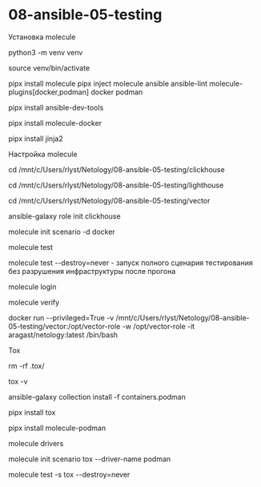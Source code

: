 # 08-ansible-05-testing

Установка molecule

python3 -m venv venv

source venv/bin/activate

pipx install molecule
pipx inject molecule ansible ansible-lint molecule-plugins[docker,podman] docker podman

pipx install ansible-dev-tools

pipx install molecule-docker

pipx install jinja2

Настройка molecule

cd /mnt/c/Users/rlyst/Netology/08-ansible-05-testing/clickhouse

cd /mnt/c/Users/rlyst/Netology/08-ansible-05-testing/lighthouse

cd /mnt/c/Users/rlyst/Netology/08-ansible-05-testing/vector

ansible-galaxy role init clickhouse

molecule init scenario -d docker

molecule test

molecule test --destroy=never - запуск полного сценария тестирования без разрушения инфраструктуры после прогона

molecule login

molecule verify

docker run --privileged=True -v /mnt/c/Users/rlyst/Netology/08-ansible-05-testing/vector:/opt/vector-role -w /opt/vector-role -it aragast/netology:latest /bin/bash

Tox

rm -rf .tox/

tox -v

ansible-galaxy collection install -f containers.podman

pipx install tox

pipx install molecule-podman

molecule drivers

molecule init scenario tox --driver-name podman

molecule test -s tox --destroy=never 